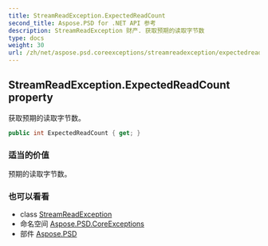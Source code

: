 ```yaml
---
title: StreamReadException.ExpectedReadCount
second_title: Aspose.PSD for .NET API 参考
description: StreamReadException 财产. 获取预期的读取字节数
type: docs
weight: 30
url: /zh/net/aspose.psd.coreexceptions/streamreadexception/expectedreadcount/
---
```

## StreamReadException.ExpectedReadCount property

获取预期的读取字节数。

```csharp
public int ExpectedReadCount { get; }
```

### 适当的价值

预期的读取字节数。

### 也可以看看

* class [StreamReadException](../)
* 命名空间 [Aspose.PSD.CoreExceptions](../../streamreadexception/)
* 部件 [Aspose.PSD](../../../)


